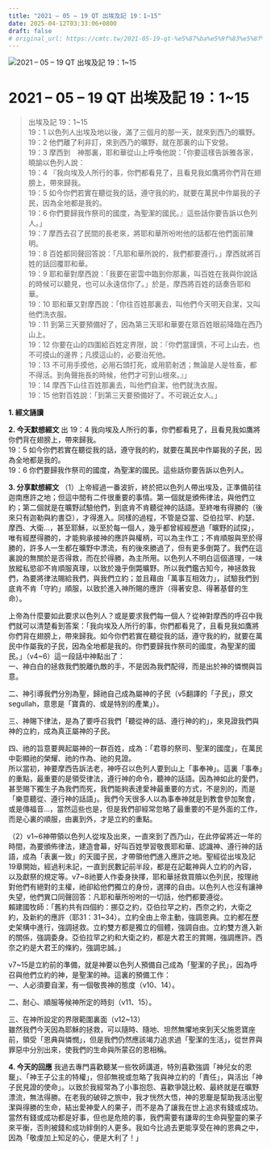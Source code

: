 ```yaml
---
title: "2021 – 05 – 19 QT 出埃及記 19：1~15"
date: 2025-04-12T03:33:06+0800
draft: false
# original_url: https://cmtc.tw/2021-05-19-qt-%e5%87%ba%e5%9f%83%e5%8f%8a%e8%a8%98-19%ef%bc%9a115
---
```


![2021 – 05 – 19 QT 出埃及記 19：1\~15](/images/qt.jpg   "2021 – 05 – 19 QT 出埃及記 19：1\~15")

# 2021 – 05 – 19 QT 出埃及記 19：1\~15

> 出埃及記 19：1\~15  
> 19：1 以色列人出埃及地以後，滿了三個月的那一天，就來到西乃的曠野。  
> 19：2 他們離了利非訂，來到西乃的曠野，就在那裏的山下安營。  
> 19：3 摩西到　神那裏，耶和華從山上呼喚他說：「你要這樣告訴雅各家，曉諭以色列人說：  
> 19：4 『我向埃及人所行的事，你們都看見了，且看見我如鷹將你們背在翅膀上，帶來歸我。  
> 19：5 如今你們若實在聽從我的話，遵守我的約，就要在萬民中作屬我的子民，因為全地都是我的。  
> 19：6 你們要歸我作祭司的國度，為聖潔的國民。』這些話你要告訴以色列人。」  
> 19：7 摩西去召了民間的長老來，將耶和華所吩咐他的話都在他們面前陳明。  
> 19：8 百姓都同聲回答說：「凡耶和華所說的，我們都要遵行。」摩西就將百姓的話回覆耶和華。  
> 19：9 耶和華對摩西說：「我要在密雲中臨到你那裏，叫百姓在我與你說話的時候可以聽見，也可以永遠信你了。」於是，摩西將百姓的話奏告耶和華。  
> 19：10 耶和華又對摩西說：「你往百姓那裏去，叫他們今天明天自潔，又叫他們洗衣服。  
> 19：11 到第三天要預備好了，因為第三天耶和華要在眾百姓眼前降臨在西乃山上。  
> 19：12 你要在山的四圍給百姓定界限，說：『你們當謹慎，不可上山去，也不可摸山的邊界；凡摸這山的，必要治死他。  
> 19：13 不可用手摸他，必用石頭打死，或用箭射透；無論是人是牲畜，都不得活。到角聲拖長的時候，他們才可到山根來。』」  
> 19：14 摩西下山往百姓那裏去，叫他們自潔，他們就洗衣服。  
> 19：15 他對百姓說：「到第三天要預備好了。不可親近女人。」

**1. 經文誦讀**

**2.  今天默想經文**
出 19：4 我向埃及人所行的事，你們都看見了，且看見我如鷹將你們背在翅膀上，帶來歸我。  
19：5 如今你們若實在聽從我的話，遵守我的約，就要在萬民中作屬我的子民，因為全地都是我的。  
19：6 你們要歸我作祭司的國度，為聖潔的國民。這些話你要告訴以色列人。

**3. 分享默想經文**
（1）上帝經過一番波折，終於把以色列人帶出埃及，正準備前往迦南應許之地；但這中間有二件很重要的事情。第一個就是頒佈律法，與他們立約；第二個就是在曠野試驗他們，到底肯不肯聽從神的話語。至終唯有得勝的（後來只有迦勒與約書亞），才得進入。同樣的過程，不管是亞當、亞伯拉罕、約瑟、摩西、大衛…，甚至耶穌，以至於每一個人，幾乎都曾經經歷過「曠野的試探」，唯有經歷得勝的，才能夠承接神的應許與權柄，可以為主作工；不肯順服與至於得勝的，許多人一生都在曠野中漂流，有的後來勝過了，但有更多倒斃了。我們在這裏說的無關於是否得救，而在於得勝，為主所用。以色列人不明白這個道理，一味放縱私慾卻不肯順服真理，以致於幾乎倒斃曠野。所以我們鑑古知今，神拯救我們，為要將律法賜給我們，與我們立約；並且藉由「萬事互相效力」，試驗我們到底肯不肯「守約」順服，以致於進入神所賜的應許（得著安息、得著基督的生命）。

上帝為什麼要如此要求以色列人？或是要求我們每一個人？從神對摩西的呼召中我們就可以清楚看到答案：「我向埃及人所行的事，你們都看見了，且看見我如鷹將你們背在翅膀上，帶來歸我。如今你們若實在聽從我的話，遵守我的約，就要在萬民中作屬我的子民，因為全地都是我的。你們要歸我作祭司的國度，為聖潔的國民。」（v4\~6）這一段話中神點出了：  
一、神白白的拯救我們脫離仇敵的手，不是因為我們配得，而是出於神的憐憫與旨意。

二、神引導我們分別為聖，歸祂自己成為屬神的子民（v5翻譯的「子民」，原文segullah，意思是「寶貴的、或是特別的產業」）。

三、神賜下律法，是為了要呼召我們「聽從神的話、遵行神的約」，來見證我們與神的立約，成為真正屬神的子民。

四、祂的旨意要興起屬神的一群百姓，成為：「君尊的祭司、聖潔的國度」，在萬民中彰顯祂的榮耀、祂的作為、祂的見證。  
所以當初，神要摩西告訴法老，神呼召以色列人要到山上「事奉神」。這裏「事奉」的重點，最重要的是領受律法，遵行神的命令，聽神的話語。因為神如此的愛們，甚至賜下獨生子為我們而死，我們能夠表達愛神最重要的方式，不是別的，而是「樂意聽從、遵行神的話語」。我們今天很多人以為事奉神就是到教會參加聚會，或是傳福音…，當然這些也是，但是我們卻經常忽略了最重要的不是外面的工作，而是心裏的順服，由裏到外，才是立約的重點。

（2）v1\~6神帶領以色列人從埃及出來，一直來到了西乃山，在此停留將近一年的時間，為要頒佈律法，建造會幕，好叫百姓學習敬畏耶和華、認識神、遵行神的話語，成為「表裏一致」的天國子民，才帶領他們進入應許之地。聖經從出埃及記 19章開始，經過利未記，一直到民數記前半段，都是在記載神與人立約的內容，以及獻祭的規定等。v7\~8祂要人作委身抉擇，耶和華拯救買贖以色列民，按理祂對他們有絕對的主權，祂卻給他們獨立的身份，選擇的自由。以色列人也沒有讓神失望，他們異口同聲回答：凡耶和華所吩咐的一切話，他們都要遵從。  
賴建國牧師：「舊約共有四個約：挪亞之約，亞伯拉罕之約，西奈之約，大衛之約，及新約的應許（耶31：31\~34）。立約全由上帝主動，強調恩典。立約都在歷史架構中進行，強調拯救。立約雙方都是獨立的個體，強調自由。立約雙方進入新的關係，強調委身。亞伯拉罕之約和大衛之約，都是大君王的賞賜，強調應許。西奈之約是大君王的條約，強調忠誠。」

v7\~15是立約前的準備，就是神要以色列人預備自己成為「聖潔的子民」，因為呼召與他們立約的神，是聖潔的神。這裏的預備工作：  
一、人必須要自潔，有一個敬畏神的態度（v10、14）。

二、耐心、順服等候神所定的時刻（v11、15）。

三、在神所設定的界限範圍裏面（v12\~13）  
雖然我們今天因為耶穌的拯救，可以隨時、隨地、坦然無懼地來到天父施恩寶座前，領受「恩典與憐憫」，但是我們仍然應該竭力追求過「聖潔的生活」，從世界與罪惡中分別出來，使我們的生命與所蒙召的恩相稱。

**4. 今天的回應**
我過去專門喜歡聽某一些牧師講道，特別喜歡強調「神兒女的恩竉」、「神王子公主的特權」，但卻無視或忽略了我與神立約的「責任」，與活出「神子民見證的使命」。以致於我經常為了小事抱怨、喜歡爭競比較、最終就是在曠野漂流，無法得勝。在老我的破碎之旅中，我才恍然大悟，神的恩竉是幫助我活出聖潔與得勝的生命，結出愛神愛人的果子，而不是為了讓我在世上追求有錢或成功。當然有錢或成功都是好事，但也是危險的事，我們需要有謙卑的生命與聖靈的果子來平衡，否則被錢和成功絆倒的人更多。我如今比過去更能享受在神的恩典之中，因為「敬虔加上知足的心，便是大利了！」
